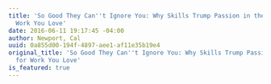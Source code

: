 ```yaml
---
title: 'So Good They Can''t Ignore You: Why Skills Trump Passion in the Quest for
  Work You Love'
date: 2016-06-11 19:17:45 -04:00
author: Newport, Cal
uuid: 0a855d00-194f-4897-aee1-af11e35b19e4
original_title: 'So Good They Can''t Ignore You: Why Skills Trump Passion in the Quest
  for Work You Love'
is_featured: true
---
```


